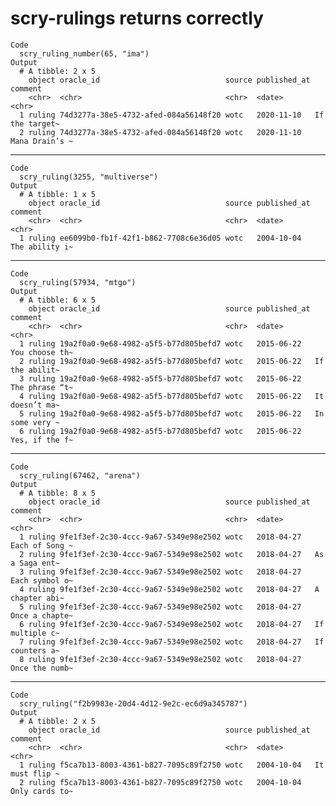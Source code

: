 # scry-rulings returns correctly

    Code
      scry_ruling_number(65, "ima")
    Output
      # A tibble: 2 x 5
        object oracle_id                            source published_at comment       
        <chr>  <chr>                                <chr>  <date>       <chr>         
      1 ruling 74d3277a-38e5-4732-afed-084a56148f20 wotc   2020-11-10   If the target~
      2 ruling 74d3277a-38e5-4732-afed-084a56148f20 wotc   2020-11-10   Mana Drain’s ~

---

    Code
      scry_ruling(3255, "multiverse")
    Output
      # A tibble: 1 x 5
        object oracle_id                            source published_at comment       
        <chr>  <chr>                                <chr>  <date>       <chr>         
      1 ruling ee6099b0-fb1f-42f1-b862-7708c6e36d05 wotc   2004-10-04   The ability i~

---

    Code
      scry_ruling(57934, "mtgo")
    Output
      # A tibble: 6 x 5
        object oracle_id                            source published_at comment       
        <chr>  <chr>                                <chr>  <date>       <chr>         
      1 ruling 19a2f0a0-9e68-4982-a5f5-b77d805befd7 wotc   2015-06-22   You choose th~
      2 ruling 19a2f0a0-9e68-4982-a5f5-b77d805befd7 wotc   2015-06-22   If the abilit~
      3 ruling 19a2f0a0-9e68-4982-a5f5-b77d805befd7 wotc   2015-06-22   The phrase “t~
      4 ruling 19a2f0a0-9e68-4982-a5f5-b77d805befd7 wotc   2015-06-22   It doesn’t ma~
      5 ruling 19a2f0a0-9e68-4982-a5f5-b77d805befd7 wotc   2015-06-22   In some very ~
      6 ruling 19a2f0a0-9e68-4982-a5f5-b77d805befd7 wotc   2015-06-22   Yes, if the f~

---

    Code
      scry_ruling(67462, "arena")
    Output
      # A tibble: 8 x 5
        object oracle_id                            source published_at comment       
        <chr>  <chr>                                <chr>  <date>       <chr>         
      1 ruling 9fe1f3ef-2c30-4ccc-9a67-5349e98e2502 wotc   2018-04-27   Each of Song ~
      2 ruling 9fe1f3ef-2c30-4ccc-9a67-5349e98e2502 wotc   2018-04-27   As a Saga ent~
      3 ruling 9fe1f3ef-2c30-4ccc-9a67-5349e98e2502 wotc   2018-04-27   Each symbol o~
      4 ruling 9fe1f3ef-2c30-4ccc-9a67-5349e98e2502 wotc   2018-04-27   A chapter abi~
      5 ruling 9fe1f3ef-2c30-4ccc-9a67-5349e98e2502 wotc   2018-04-27   Once a chapte~
      6 ruling 9fe1f3ef-2c30-4ccc-9a67-5349e98e2502 wotc   2018-04-27   If multiple c~
      7 ruling 9fe1f3ef-2c30-4ccc-9a67-5349e98e2502 wotc   2018-04-27   If counters a~
      8 ruling 9fe1f3ef-2c30-4ccc-9a67-5349e98e2502 wotc   2018-04-27   Once the numb~

---

    Code
      scry_ruling("f2b9983e-20d4-4d12-9e2c-ec6d9a345787")
    Output
      # A tibble: 2 x 5
        object oracle_id                            source published_at comment       
        <chr>  <chr>                                <chr>  <date>       <chr>         
      1 ruling f5ca7b13-8003-4361-b827-7095c89f2750 wotc   2004-10-04   It must flip ~
      2 ruling f5ca7b13-8003-4361-b827-7095c89f2750 wotc   2004-10-04   Only cards to~

